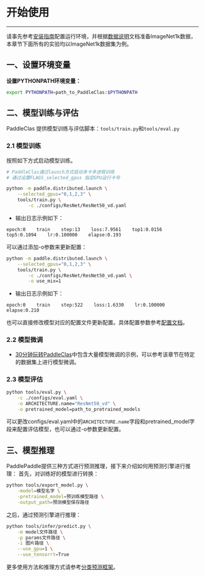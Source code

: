 # 开始使用
---
请事先参考[安装指南](install.md)配置运行环境，并根据[数据说明](./data.md)文档准备ImageNet1k数据，本章节下面所有的实验均以ImageNet1k数据集为例。

## 一、设置环境变量

**设置PYTHONPATH环境变量：**

```bash
export PYTHONPATH=path_to_PaddleClas:$PYTHONPATH
```

## 二、模型训练与评估

PaddleClas 提供模型训练与评估脚本：`tools/train.py`和`tools/eval.py`

### 2.1 模型训练

按照如下方式启动模型训练。

```bash
# PaddleClas通过launch方式启动多卡多进程训练
# 通过设置FLAGS_selected_gpus 指定GPU运行卡号

python -m paddle.distributed.launch \
    --selected_gpus="0,1,2,3" \
    tools/train.py \
        -c ./configs/ResNet/ResNet50_vd.yaml
```

- 输出日志示例如下：

```
epoch:0    train    step:13    loss:7.9561    top1:0.0156    top5:0.1094    lr:0.100000    elapse:0.193
```

可以通过添加-o参数来更新配置：

```bash
python -m paddle.distributed.launch \
    --selected_gpus="0,1,2,3" \
    tools/train.py \
        -c ./configs/ResNet/ResNet50_vd.yaml \
        -o use_mix=1

```

- 输出日志示例如下：

```
epoch:0    train    step:522    loss:1.6330    lr:0.100000    elapse:0.210
```

也可以直接修改模型对应的配置文件更新配置。具体配置参数参考[配置文档](config.md)。


### 2.2 模型微调

* [30分钟玩转PaddleClas](./quick_start.md)中包含大量模型微调的示例，可以参考该章节在特定的数据集上进行模型微调。

### 2.3 模型评估

```bash
python tools/eval.py \
    -c ./configs/eval.yaml \
    -o ARCHITECTURE.name="ResNet50_vd" \
    -o pretrained_model=path_to_pretrained_models
```
可以更改configs/eval.yaml中的`ARCHITECTURE.name`字段和pretrained_model字段来配置评估模型，也可以通过-o参数更新配置。

## 三、模型推理

PaddlePaddle提供三种方式进行预测推理，接下来介绍如何用预测引擎进行推理：
首先，对训练好的模型进行转换：

```bash
python tools/export_model.py \
    -model=模型名字 \
    -pretrained_model=预训练模型路径 \
    -output_path=预测模型保存路径

```
之后，通过预测引擎进行推理：
```bash
python tools/infer/predict.py \
    -m model文件路径 \
    -p params文件路径 \
    -i 图片路径 \
    --use_gpu=1 \
    --use_tensorrt=True
```
更多使用方法和推理方式请参考[分类预测框架](../extension/paddle_inference.md)。

